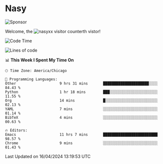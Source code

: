 # Nasy

<!--
<p align="center">
<img height="200" src="https://github-readme-stats.vercel.app/api?username=nasyxx&count_private=true&show_icons=true&theme=dracula&include_all_commits=true"/>
<img height="200" src="https://github-readme-stats.vercel.app/api/top-langs/?username=nasyxx&theme=dracula&hide=html,jupyter+notebook&count_private=true&show_icons=true"/>
</p>

  
----------------
-->

![Sponsor](https://img.shields.io/static/v1.svg?label=Sponsor&message=%E2%9D%A4&logo=GitHub&style=flat&color=pink)
 
Welcome, the ![nasyxx visitor counter](https://count.getloli.com/get/@nasyxx?theme=rule34)th vistor!
 
<!--START_SECTION:waka-->
![Code Time](http://img.shields.io/badge/Code%20Time-4%2C388%20hrs%2026%20mins-blue)

![Lines of code](https://img.shields.io/badge/From%20Hello%20World%20I%27ve%20Written-0%20lines%20of%20code-blue)

📊 **This Week I Spent My Time On** 

```text
🕑︎ Time Zone: America/Chicago

💬 Programming Languages: 
Other                    9 hrs 31 mins       █████████████████████░░░░   84.43 % 
Python                   1 hr 18 mins        ███░░░░░░░░░░░░░░░░░░░░░░   11.55 % 
Org                      14 mins             █░░░░░░░░░░░░░░░░░░░░░░░░   02.13 % 
YAML                     7 mins              ░░░░░░░░░░░░░░░░░░░░░░░░░   01.14 % 
BibTeX                   4 mins              ░░░░░░░░░░░░░░░░░░░░░░░░░   00.63 % 

🔥 Editors: 
Emacs                    11 hrs 7 mins       █████████████████████████   98.57 % 
Chrome                   9 mins              ░░░░░░░░░░░░░░░░░░░░░░░░░   01.43 % 
```


 Last Updated on 16/04/2024 13:19:53 UTC
<!--END_SECTION:waka-->

<!-- ![visitors](https://visitor-badge.laobi.icu/badge?page_id=nasyxx.nasyxx) -->
